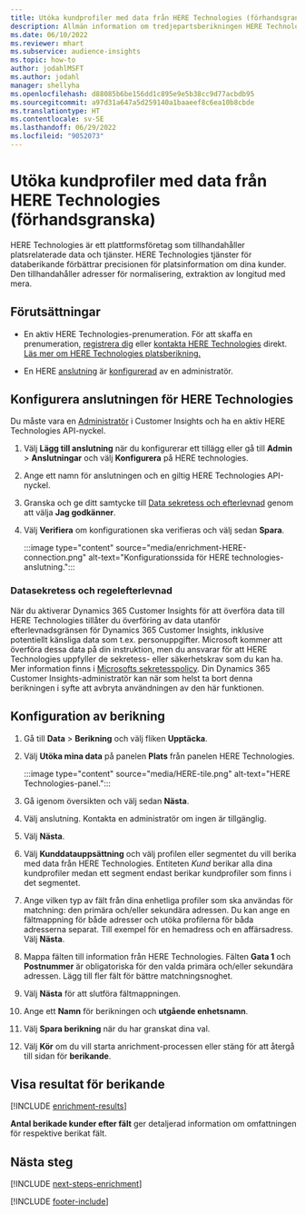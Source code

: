 ```yaml
---
title: Utöka kundprofiler med data från HERE Technologies (förhandsgranska)
description: Allmän information om tredjepartsberikningen HERE Technologies.
ms.date: 06/10/2022
ms.reviewer: mhart
ms.subservice: audience-insights
ms.topic: how-to
author: jodahlMSFT
ms.author: jodahl
manager: shellyha
ms.openlocfilehash: d88085b6be156dd1c895e9e5b38cc9d77acbdb95
ms.sourcegitcommit: a97d31a647a5d259140a1baaeef8c6ea10b8cbde
ms.translationtype: HT
ms.contentlocale: sv-SE
ms.lasthandoff: 06/29/2022
ms.locfileid: "9052073"
---
```

# <a name="enrich-customer-profiles-with-here-technologies-preview"></a>Utöka kundprofiler med data från HERE Technologies (förhandsgranska)

HERE Technologies är ett plattformsföretag som tillhandahåller platsrelaterade data och tjänster. HERE Technologies tjänster för databerikande förbättrar precisionen för platsinformation om dina kunder. Den tillhandahåller adresser för normalisering, extraktion av longitud med mera.

## <a name="prerequisites"></a>Förutsättningar

- En aktiv HERE Technologies-prenumeration. För att skaffa en prenumeration, [registrera dig](https://developer.here.com/sign-up?utm_medium=referral&utm_source=Microsoft-Dynamics-CI&create=Freemium-Basic) eller [kontakta HERE Technologies](https://developer.here.com/help?utm_medium=referral&utm_source=Microsoft-Dynamics-CI#how-can-we-help-you) direkt. [Läs mer om HERE Technologies platsberikning.](https://developer.here.com/location-enrichment?cid=Dev-MicrosoftDynamics-DB-0-Dev-&utm_source=MicrosoftDynamics&utm_medium=referral&utm_campaign=Online_Dev_ReferralMicrosoft)

- En HERE [anslutning](connections.md) är [konfigurerad](#configure-the-connection-for-here-technologies) av en administratör.

## <a name="configure-the-connection-for-here-technologies"></a>Konfigurera anslutningen för HERE Technologies

Du måste vara en [Administratör](permissions.md#admin) i Customer Insights och ha en aktiv HERE Technologies API-nyckel.

1. Välj **Lägg till anslutning** när du konfigurerar ett tillägg eller gå till **Admin**  > **Anslutningar** och välj **Konfigurera** på HERE technologies.

1. Ange ett namn för anslutningen och en giltig HERE Technologies API-nyckel.

1. Granska och ge ditt samtycke till [Data sekretess och efterlevnad](#data-privacy-and-compliance) genom att välja **Jag godkänner**.

1. Välj **Verifiera** om konfigurationen ska verifieras och välj sedan **Spara**.

   :::image type="content" source="media/enrichment-HERE-connection.png" alt-text="Konfigurationssida för HERE technologies-anslutning.":::

### <a name="data-privacy-and-compliance"></a>Datasekretess och regelefterlevnad

När du aktiverar Dynamics 365 Customer Insights för att överföra data till HERE Technologies tillåter du överföring av data utanför efterlevnadsgränsen för Dynamics 365 Customer Insights, inklusive potentiellt känsliga data som t.ex. personuppgifter. Microsoft kommer att överföra dessa data på din instruktion, men du ansvarar för att HERE Technologies uppfyller de sekretess- eller säkerhetskrav som du kan ha. Mer information finns i [Microsofts sekretesspolicy](https://go.microsoft.com/fwlink/?linkid=396732).
Din Dynamics 365 Customer Insights-administratör kan när som helst ta bort denna berikningen i syfte att avbryta användningen av den här funktionen.

## <a name="configure-the-enrichment"></a>Konfiguration av berikning

1. Gå till **Data** > **Berikning** och välj fliken **Upptäcka**.

1. Välj **Utöka mina data** på panelen **Plats** från panelen HERE Technologies.

   :::image type="content" source="media/HERE-tile.png" alt-text="HERE Technologies-panel.":::

1. Gå igenom översikten och välj sedan **Nästa**.

1. Välj anslutning. Kontakta en administratör om ingen är tillgänglig.

1. Välj **Nästa**.

1. Välj **Kunddatauppsättning** och välj profilen eller segmentet du vill berika med data från HERE Technologies. Entiteten *Kund* berikar alla dina kundprofiler medan ett segment endast berikar kundprofiler som finns i det segmentet.

1. Ange vilken typ av fält från dina enhetliga profiler som ska användas för matchning: den primära och/eller sekundära adressen. Du kan ange en fältmappning för både adresser och utöka profilerna för båda adresserna separat. Till exempel för en hemadress och en affärsadress. Välj **Nästa**.

1. Mappa fälten till information från HERE Technologies. Fälten **Gata 1** och **Postnummer** är obligatoriska för den valda primära och/eller sekundära adressen. Lägg till fler fält för bättre matchningsnoghet.

1. Välj **Nästa** för att slutföra fältmappningen.

1. Ange ett **Namn** för berikningen och **utgående enhetsnamn**.

1. Välj **Spara berikning** när du har granskat dina val.

1. Välj **Kör** om du vill starta anrichment-processen eller stäng för att återgå till sidan för **berikande**.

## <a name="view-enrichment-results"></a>Visa resultat för berikande

[!INCLUDE [enrichment-results](includes/enrichment-results.md)]

**Antal berikade kunder efter fält** ger detaljerad information om omfattningen för respektive berikat fält.

## <a name="next-steps"></a>Nästa steg

[!INCLUDE [next-steps-enrichment](includes/next-steps-enrichment.md)]

[!INCLUDE [footer-include](includes/footer-banner.md)]

